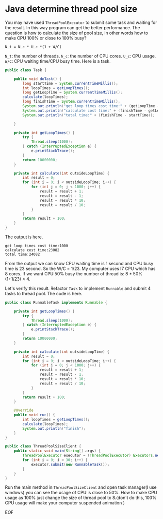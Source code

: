 # Java determine thread pool size
You may have used `ThreadPoolExecutor` to submit some task and waiting for the result. In this way program can get the better
performance. The question is how to calculate the size of pool size, in other words how to make CPU 100% or close to 100% 
busy?
```
N_t = N_c * U_c *(1 + W/C)
```
`N_t`: the number of threads.
`N_c`: the number of CPU cores.
`U_c`: CPU usage.
`W/C`: CPU waiting time/CPU busy time.
Here is a task.
```java
public class Task {

    public void doTask() {
        long startTime = System.currentTimeMillis();
        int loopTimes = getLoopTimes();
        long getLoopTime = System.currentTimeMillis();
        calculate(loopTimes);
        long finishTime = System.currentTimeMillis();
        System.out.println("get loop times cost time:" + (getLoopTime - startTime));
        System.out.println("calculate cost time:" + (finishTime - getLoopTime));
        System.out.println("total time:" + (finishTime - startTime));

    }

    private int getLoopTimes() {
        try {
            Thread.sleep(1000);
        } catch (InterruptedException e) {
            e.printStackTrace();
        }
        return 10000000;
    }

    private int calculate(int outsideLoopTime) {
        int result = 0;
        for (int i = 0; i < outsideLoopTime; i++) {
            for (int j = 0; j < 1000; j++) {
                result = result + 1;
                result = result - 1;
                result = result * 10;
                result = result / 10;
            }
        }
        return result + 100;
    }
}
```
The output is here.
```
get loop times cost time:1000
calculate cost time:23082
total time:24082
```
From the output we can know CPU waiting time is 1 second and CPU busy time is 23 second. So the W/C = 1/23. My computer 
uses I7 CPU which has 8 cores. If we want CPU 50% busy the number of thread is: 8 * 50% (1+1/23) ≈ 4.

Let's verify this result. Refactor `Task` to implement `Runnable` and submit 4 tasks to thread pool. The code is here. 
```java
public class RunnableTask implements Runnable {

    private int getLoopTimes() {
        try {
            Thread.sleep(1000);
        } catch (InterruptedException e) {
            e.printStackTrace();
        }
        return 10000000;
    }

    private int calculate(int outsideLoopTime) {
        int result = 0;
        for (int i = 0; i < outsideLoopTime; i++) {
            for (int j = 0; j < 1000; j++) {
                result = result + 1;
                result = result - 1;
                result = result * 10;
                result = result / 10;
            }
        }
        return result + 100;
    }

    @Override
    public void run() {
        int loopTimes = getLoopTimes();
        calculate(loopTimes);
        System.out.println("finish");
    }
}

public class ThreadPoolSizeClient {
    public static void main(String[] args) {
        ThreadPoolExecutor executor = (ThreadPoolExecutor) Executors.newFixedThreadPool(4);
        for (int i = 0; i < 30; i++) {
            executor.submit(new RunnableTask());
        }
    }
}
```
Run the main method in `ThreadPoolSizeClient` and open task manager(I use windows) you can see the usage of CPU is close
to 50%. How to make CPU usage as 100% just change the size of thread pool to 8.(don't do this, 100% CPU usage will make 
your computer suspended animation )

EOF